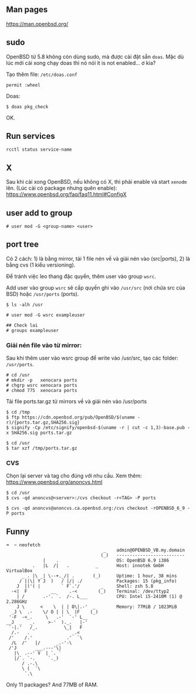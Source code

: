 ## Man pages
 
https://man.openbsd.org/

## sudo

OpenBSD từ 5.8 không còn dùng sudo, mà được cài đặt sẵn `doas`. Mặc dù lúc mới cài xong chạy doas thì nó nói it is not enabled... ơ kìa?

Tạo thêm file: `/etc/doas.conf`

    permit :wheel

Doas: 

    $ doas pkg_check

OK.

## Run services

    rcctl status service-name

## X

Sau khi cài xong OpenBSD, nếu không có X, thì phải enable và start `xenodm` lên. (Lúc cài có package nhưng quên enable): https://www.openbsd.org/faq/faq11.html#ConfigX

## user add to group

    # user mod -G <group-name> <user>

## port tree

Có 2 cách: 1) là bằng mirror, tải 1 file nén về và giải nén vào (src|ports), 2) là bằng cvs (1 kiểu versioning).

Để tránh việc leo thang đặc quyền, thêm user vào group `wsrc`.

Add user vào group `wsrc` sẽ cấp quyền ghi vào `/usr/src` (nơi chứa src của BSD) hoặc `/usr/ports` (ports).

    $ ls -alh /usr

    # user mod -G wsrc exampleuser

    ## Check lai 
    # groups exampleuser 

### Giải nén file vào từ mirror:

Sau khi thêm user vào wsrc group để write vào /usr/src, tạo các folder: `/usr/ports`.

    # cd /usr
    # mkdir -p   xenocara ports
    # chgrp wsrc xenocara ports
    # chmod 775  xenocara ports

Tải file ports.tar.gz từ mirrors về và giải nén vào /usr/ports

    $ cd /tmp
    $ ftp https://cdn.openbsd.org/pub/OpenBSD/$(uname -r)/{ports.tar.gz,SHA256.sig}
    $ signify -Cp /etc/signify/openbsd-$(uname -r | cut -c 1,3)-base.pub -x SHA256.sig ports.tar.gz

    $ cd /usr
    $ tar xzf /tmp/ports.tar.gz

### CVS 

Chọn lại server và tag cho đúng với nhu cầu. Xem thêm: https://www.openbsd.org/anoncvs.html

    $ cd /usr
    $ cvs -qd anoncvs@<server>:/cvs checkout -r<TAG> -P ports

    $ cvs -qd anoncvs@anoncvs.ca.openbsd.org:/cvs checkout -rOPENBSD_6_9 -P ports

## Funny

    ➜  ~ neofetch 
                                         _    admin@OPENBSD_VB.my.domain 
                                        (_)   -------------------------- 
                  |    .                      OS: OpenBSD 6.9 i386 
              .   |L  /|   .          _       Host: innotek GmbH VirtualBox 
          _ . |\ _| \--+._/| .       (_)      Uptime: 1 hour, 38 mins 
         / ||\| Y J  )   / |/| ./             Packages: 15 (pkg_info) 
        J  |)'( |        ` F`.'/        _     Shell: zsh 5.8 
      -<|  F         __     .-<        (_)    Terminal: /dev/ttyp2 
        | /       .-'. `.  /-. L___           CPU: Intel i5-2410M (1) @ 2.286GHz 
        J \      <    \  | | O\|.-'  _        Memory: 77MiB / 1023MiB 
      _J \  .-    \/ O | | \  |F    (_)
     '-F  -<_.     \   .-'  `-' L__                                   
    __J  _   _.     >-'  )._.   |-'                                   
     `-|.'   /_.          \_|   F
      /.-   .                _.<
     /'    /.'             .'  `\
      /L  /'   |/      _.-'-\
     /'J       ___.---'\|
       |\  .--' V  | `. `
       |/`. `-.     `._)
          / .-.\
          \ (  `\
           `.\


Only 11 packages? And 77MB of RAM.